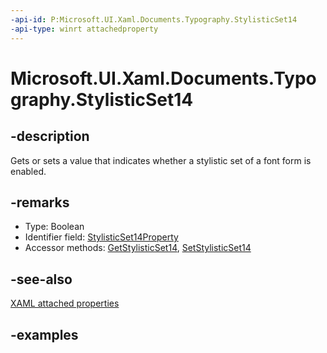 ```yaml
---
-api-id: P:Microsoft.UI.Xaml.Documents.Typography.StylisticSet14
-api-type: winrt attachedproperty
---
```


# Microsoft.UI.Xaml.Documents.Typography.StylisticSet14

<!--
see GetStylisticSet14, and SetStylisticSet14
-->

## -description

Gets or sets a value that indicates whether a stylistic set of a font form is enabled.

## -remarks

<ul><li>Type: Boolean</li><li>Identifier field: <a href="/uwp/api/windows.ui.xaml.documents.typography.stylisticset14property">StylisticSet14Property</a></li><li>Accessor methods: <a href="/uwp/api/windows.ui.xaml.documents.typography.getstylisticset14">GetStylisticSet14</a>, <a href="/uwp/api/windows.ui.xaml.documents.typography.setstylisticset14">SetStylisticSet14</a></li></ul>

## -see-also

[XAML attached properties](/windows/uwp/xaml-platform/attached-properties-overview)

## -examples


